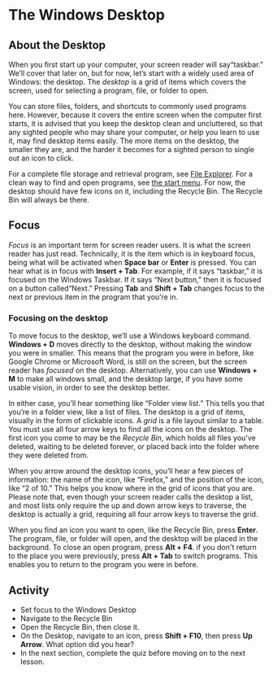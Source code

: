 # The Windows Desktop

## About the Desktop

When you first start up your computer, your screen reader will
say“taskbar.” We’ll cover that later on, but for now, let’s start with
a widely used area of Windows: the desktop. The *desktop* is a grid of
items which covers the screen, used for selecting a program, file, or
folder to open.

You can store files, folders, and shortcuts to commonly used programs
here. However, because it covers the entire screen when the computer
first starts, it is advised that you keep the desktop clean and
uncluttered, so that any sighted people who may share your computer,
or help you learn to use it, may find desktop items easily. The more
items on the desktop, the smaller they are, and the harder it becomes
for a sighted person to single out an icon to click.

For a complete file storage and retrieval program, see [File
Explorer](https://moodle.alassist.us/mod/url/view.php?id=2603). For a
clean way to find and open programs, see [the start
menu](https://moodle.alassist.us/mod/url/view.php?id=2599). For now,
the desktop should have few icons on it, including the Recycle
Bin. The Recycle Bin will always be there.

## Focus

*Focus* is an important term for screen reader users. It is what the
screen reader has just read. Technically, it is the item which is in
keyboard focus, being what will be activated when **Space bar** or
**Enter** is pressed. You can hear what is in focus with **Insert +
Tab**. For example, if it says “taskbar,” it is focused on the Windows
Taskbar. If it says “Next button,” then it is focused on a button
called“Next.” Pressing **Tab** and **Shift + Tab** changes focus to
the next or previous item in the program that you’re in.

### Focusing on the desktop

To move focus to the desktop, we’ll use a Windows keyboard
command. **Windows + D** moves directly to the desktop, without making
the window you were in smaller. This means that the program you were
in before, like Google Chrome or Microsoft Word, is still on the
screen, but the screen reader has *focused* on the
desktop. Alternatively, you can use **Windows + M** to make all
windows small, and the desktop large, if you have some usable vision,
in order to see the desktop better.

In either case, you’ll hear something like “Folder view list.” This
tells you that you’re in a folder view, like a list of files. The
desktop is a grid of items, visually in the form of clickable icons. A
*grid* is a file layout similar to a table. You must use all four
arrow keys to find all the icons on the desktop. The first icon you
come to may be the *Recycle Bin*, which holds all files you’ve
deleted, waiting to be deleted forever, or placed back into the folder
where they were deleted from.

When you arrow around the desktop icons, you’ll hear a few pieces of
information: the name of the icon, like “Firefox,” and the position of
the icon, like “2 of 10.” This helps you know where in the grid of
icons that you are. Please note that, even though your screen reader
calls the desktop a list, and most lists only require the up and down
arrow keys to traverse, the desktop is actually a grid, requiring all
four arrow keys to traverse the grid.

When you find an icon you want to open, like the Recycle Bin, press
**Enter**. The program, file, or folder will open, and the desktop
will be placed in the background. To close an open program, press
**Alt + F4**. if you don't return to the place you were previously,
press **Alt + Tab** to switch programs. This enables you to return to
the program you were in before.

## Activity

- Set focus to the Windows Desktop
- Navigate to the Recycle Bin
- Open the Recycle Bin, then close it.
- On the Desktop, navigate to an icon, press **Shift + F10**, then press **Up Arrow**. What option did you hear?
- In the next section, complete the quiz before moving on to the next lesson.
